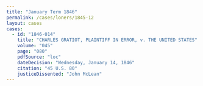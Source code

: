 ```yaml
---
title: "January Term 1846"
permalink: /cases/loners/1845-12
layout: cases
cases:
  - id: "1846-014"
    title: "CHARLES GRATIOT, PLAINTIFF IN ERROR, v. THE UNITED STATES"
    volume: "045"
    page: "080"
    pdfSource: "loc"
    dateDecision: "Wednesday, January 14, 1846"
    citation: "45 U.S. 80"
    justiceDissented: "John McLean"
---
```

